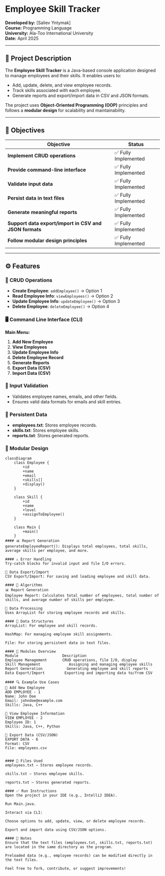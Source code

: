 # Employee Skill Tracker

**Developed by:** [Saliev Yntymak]  
**Course:** Programming Language  
**University:** Ala-Too International University  
**Date:** April 2025

---

## 📘 Project Description

The **Employee Skill Tracker** is a Java-based console application designed to manage employees and their skills. It enables users to:

- Add, update, delete, and view employee records.
- Track skills associated with each employee.
- Generate reports and export/import data in CSV and JSON formats.

The project uses **Object-Oriented Programming (OOP)** principles and follows a **modular design** for scalability and maintainability.

---

## 🎯 Objectives

| Objective                                            | Status           |
| ---------------------------------------------------- | ---------------- |
| **Implement CRUD operations**                        | ✅ Fully Implemented |
| **Provide command-line interface**                   | ✅ Fully Implemented |
| **Validate input data**                              | ✅ Fully Implemented |
| **Persist data in text files**                       | ✅ Fully Implemented |
| **Generate meaningful reports**                      | ✅ Fully Implemented |
| **Support data export/import in CSV and JSON formats**| ✅ Fully Implemented |
| **Follow modular design principles**                | ✅ Fully Implemented |

---

## ⚙️ Features

### 🔄 CRUD Operations

- **Create Employee**: `addEmployee()` → Option 1
- **Read Employee Info**: `viewEmployees()` → Option 2
- **Update Employee Info**: `updateEmployee()` → Option 3
- **Delete Employee**: `deleteEmployee()` → Option 4

### 🖥️ Command Line Interface (CLI)

**Main Menu:**

1. **Add New Employee**
2. **View Employees**
3. **Update Employee Info**
4. **Delete Employee Record**
5. **Generate Reports**
6. **Export Data (CSV)**
7. **Import Data (CSV)**

### 🧪 Input Validation

- Validates employee names, emails, and other fields.
- Ensures valid data formats for emails and skill entries.

### 💾 Persistent Data

- **employees.txt**: Stores employee records.
- **skills.txt**: Stores employee skills.
- **reports.txt**: Stores generated reports.

### 🧩 Modular Design

```plaintext
classDiagram
    class Employee {
        +id
        +name
        +email
        +skills[]
        +display()
    }

    class Skill {
        +id
        +name
        +level
        +assignToEmployee()
    }

    class Main {
        +main()
    }
#### 📊 Report Generation
generateEmployeeReport(): Displays total employees, total skills, average skills per employee, and more.

#### ⚠️ Error Handling
Try-catch blocks for invalid input and file I/O errors.

🔐 Data Export/Import
CSV Export/Import: For saving and loading employee and skill data.

#### 🧠 Algorithms
📊 Report Generation
Employee Report: Calculates total number of employees, total number of skills, and average number of skills per employee.

🧩 Data Processing
Uses ArrayList for storing employee records and skills.

#### 💾 Data Structures
ArrayList: For employee and skill records.

HashMap: For managing employee skill assignments.

File: For storing persistent data in text files.

#### 🧩 Modules Overview
Module                    Description
Employee Management	      CRUD operations, file I/O, display
Skill Management	         Assigning and managing employee skills
Report Generation	        Generating employee and skill reports
Data Export/Import	       Exporting and importing data to/from CSV

#### 🔍 Example Use Cases
🧪 Add New Employee
ADD EMPLOYEE - 1
Name: John Doe
Email: johndoe@example.com
Skills: Java, C++

🧪 View Employee Information
VIEW EMPLOYEE - 2
Employee ID: 1
Skills: Java, C++, Python

🧪 Export Data (CSV/JSON)
EXPORT DATA - 6
Format: CSV
File: employees.csv


#### 📁 Files Used
employees.txt — Stores employee records.

skills.txt — Stores employee skills.

reports.txt — Stores generated reports.

#### ✅ Run Instructions
Open the project in your IDE (e.g., IntelliJ IDEA).

Run Main.java.

Interact via CLI:

Choose options to add, update, view, or delete employee records.

Export and import data using CSV/JSON options.

#### 📌 Notes
Ensure that the text files (employees.txt, skills.txt, reports.txt) are located in the same directory as the program.

Preloaded data (e.g., employee records) can be modified directly in the text files.

Feel free to fork, contribute, or suggest improvements!


